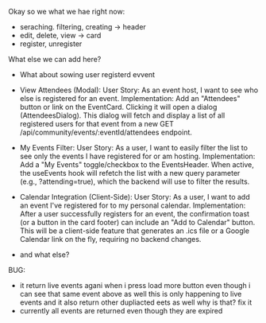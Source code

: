 Okay so we what we hae right now:

- seraching. filtering, creating -> header
- edit, delete, view -> card
- register, unregister

What else we can add here?

- What about sowing user registerd evvent
- View Attendees (Modal):
  User Story: As an event host, I want to see who else is registered for an event.
  Implementation: Add an "Attendees" button or link on the EventCard. Clicking it will open a dialog (AttendeesDialog). This dialog will fetch and display a list of all registered users for that event from a new GET /api/community/events/:eventId/attendees endpoint.
- My Events Filter:
  User Story: As a user, I want to easily filter the list to see only the events I have registered for or am hosting.
  Implementation: Add a "My Events" toggle/checkbox to the EventsHeader. When active, the useEvents hook will refetch the list with a new query parameter (e.g., ?attending=true), which the backend will use to filter the results.
- Calendar Integration (Client-Side):
  User Story: As a user, I want to add an event I've registered for to my personal calendar.
  Implementation: After a user successfully registers for an event, the confirmation toast (or a button in the card footer) can include an "Add to Calendar" button. This will be a client-side feature that generates an .ics file or a Google Calendar link on the fly, requiring no backend changes.

- and what else?

BUG:

- it return live events agani when i press load more button even though i can see that same event above as well this is only happening to live events and it also return other dupliacted eets as well why is that? fix it
- currently all events are returned even though they are expired
